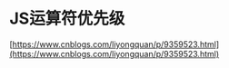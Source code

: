 # JS运算符优先级

[https://www.cnblogs.com/liyongquan/p/9359523.html](https://www.cnblogs.com/liyongquan/p/9359523.html)
